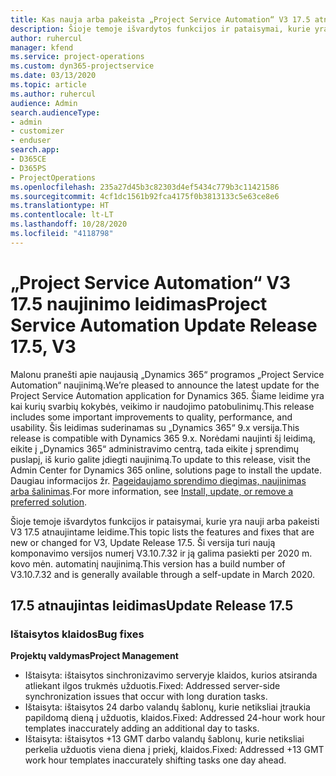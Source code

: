 ```yaml
---
title: Kas nauja arba pakeista „Project Service Automation“ V3 17.5 atnaujintame leidime, karštoji pataisa
description: Šioje temoje išvardytos funkcijos ir pataisymai, kurie yra pasiekiami „Project Service Automation“ V3 17.5 atnaujintame leidime.
author: ruhercul
manager: kfend
ms.service: project-operations
ms.custom: dyn365-projectservice
ms.date: 03/13/2020
ms.topic: article
ms.author: ruhercul
audience: Admin
search.audienceType:
- admin
- customizer
- enduser
search.app:
- D365CE
- D365PS
- ProjectOperations
ms.openlocfilehash: 235a27d45b3c82303d4ef5434c779b3c11421586
ms.sourcegitcommit: 4cf1dc1561b92fca4175f0b3813133c5e63ce8e6
ms.translationtype: HT
ms.contentlocale: lt-LT
ms.lasthandoff: 10/28/2020
ms.locfileid: "4118798"
---
```

# <a name="project-service-automation-update-release-175-v3"></a><span data-ttu-id="23bbf-103">„Project Service Automation“ V3 17.5 naujinimo leidimas</span><span class="sxs-lookup"><span data-stu-id="23bbf-103">Project Service Automation Update Release 17.5, V3</span></span>

<span data-ttu-id="23bbf-104">Malonu pranešti apie naujausią „Dynamics 365“ programos „Project Service Automation“ naujinimą.</span><span class="sxs-lookup"><span data-stu-id="23bbf-104">We’re pleased to announce the latest update for the Project Service Automation application for Dynamics 365.</span></span> <span data-ttu-id="23bbf-105">Šiame leidime yra kai kurių svarbių kokybės, veikimo ir naudojimo patobulinimų.</span><span class="sxs-lookup"><span data-stu-id="23bbf-105">This release includes some important improvements to quality, performance, and usability.</span></span>  <span data-ttu-id="23bbf-106">Šis leidimas suderinamas su „Dynamics 365“ 9.x versija.</span><span class="sxs-lookup"><span data-stu-id="23bbf-106">This release is compatible with Dynamics 365 9.x.</span></span> <span data-ttu-id="23bbf-107">Norėdami naujinti šį leidimą, eikite į „Dynamics 365“ administravimo centrą, tada eikite į sprendimų puslapį, iš kurio galite įdiegti naujinimą.</span><span class="sxs-lookup"><span data-stu-id="23bbf-107">To update to this release, visit the Admin Center for Dynamics 365 online, solutions page to install the update.</span></span> <span data-ttu-id="23bbf-108">Daugiau informacijos žr. [Pageidaujamo sprendimo diegimas, naujinimas arba šalinimas](https://docs.microsoft.com/power-platform/admin/install-remove-preferred-solution).</span><span class="sxs-lookup"><span data-stu-id="23bbf-108">For more information, see [Install, update, or remove a preferred solution](https://docs.microsoft.com/power-platform/admin/install-remove-preferred-solution).</span></span>

<span data-ttu-id="23bbf-109">Šioje temoje išvardytos funkcijos ir pataisymai, kurie yra nauji arba pakeisti V3 17.5 atnaujintame leidime.</span><span class="sxs-lookup"><span data-stu-id="23bbf-109">This topic lists the features and fixes that are new or changed for V3, Update Release 17.5.</span></span> <span data-ttu-id="23bbf-110">Ši versija turi naują komponavimo versijos numerį V3.10.7.32 ir ją galima pasiekti per 2020 m. kovo mėn. automatinį naujinimą.</span><span class="sxs-lookup"><span data-stu-id="23bbf-110">This version has a build number of V3.10.7.32 and is generally available through a self-update in March 2020.</span></span>


## <a name="update-release-175"></a><span data-ttu-id="23bbf-111">17.5 atnaujintas leidimas</span><span class="sxs-lookup"><span data-stu-id="23bbf-111">Update Release 17.5</span></span>

### <a name="bug-fixes"></a><span data-ttu-id="23bbf-112">Ištaisytos klaidos</span><span class="sxs-lookup"><span data-stu-id="23bbf-112">Bug fixes</span></span>


<span data-ttu-id="23bbf-113">**Projektų valdymas**</span><span class="sxs-lookup"><span data-stu-id="23bbf-113">**Project Management**</span></span>

- <span data-ttu-id="23bbf-114">Ištaisyta: ištaisytos sinchronizavimo serveryje klaidos, kurios atsiranda atliekant ilgos trukmės užduotis.</span><span class="sxs-lookup"><span data-stu-id="23bbf-114">Fixed: Addressed server-side synchronization issues that occur with long duration tasks.</span></span>
- <span data-ttu-id="23bbf-115">Ištaisyta: ištaisytos 24 darbo valandų šablonų, kurie netiksliai įtraukia papildomą dieną į užduotis, klaidos.</span><span class="sxs-lookup"><span data-stu-id="23bbf-115">Fixed: Addressed 24-hour work hour templates inaccurately adding an additional day to tasks.</span></span>
- <span data-ttu-id="23bbf-116">Ištaisyta: ištaisytos +13 GMT darbo valandų šablonų, kurie netiksliai perkelia užduotis viena diena į priekį, klaidos.</span><span class="sxs-lookup"><span data-stu-id="23bbf-116">Fixed: Addressed +13 GMT work hour templates inaccurately shifting tasks one day ahead.</span></span>

